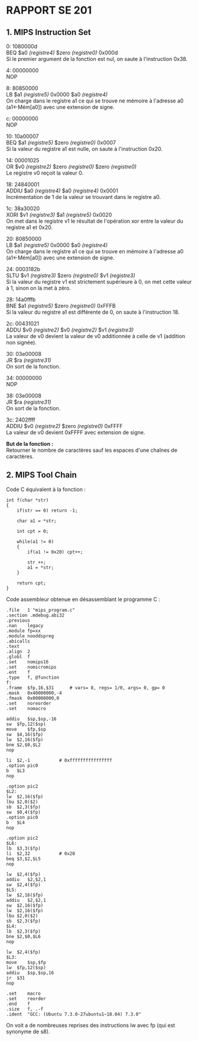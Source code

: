 # RAPPORT SE 201

## 1. MIPS Instruction Set

0: 1080000d   
BEQ $a0 *(registre4)* $zero *(registre0)* 0x000d    
Si le premier argument de la fonction est nul, on saute à l'instruction 0x38.   


4: 00000000   
NOP   


8: 80850000  
LB $a1 *(registre5)* 0x0000 $a0 *(registre4)*   
On charge dans le registre a1 ce qui se trouve ne mémoire à l'adresse a0 (a1<-Mém[a0]) avec une extension de signe.   


c: 00000000   
NOP   


10: 10a00007   
BEQ $a1 *(registre5)* $zero *(registre0)* 0x0007     
Si la valeur du registre a1 est nulle, on saute à l'instruction 0x20.  


14: 00001025   
OR $v0 *(registre2)* $zero *(registre0)* $zero *(registre0)*  
Le registre v0 reçoit la valeur 0.   


18: 24840001   
ADDIU $a0 *(registre4)* $a0 *(registre4)* 0x0001     
Incrémentation de 1 de la valeur se trouvant dans le registre a0.   


1c: 38a30020  
XORI $v1 *(registre3)* $a1 *(registre5)* 0x0020   
On met dans le registre v1 le résultat de l'opération xor entre la valeur du registre a1 et 0x20.   


20: 80850000  
LB $a1 *(registre5)* 0x0000 $a0 *(registre4)*  
On charge dans le registre a1 ce qui se trouve en mémoire à l'adresse a0 (a1<-Mém[a0]) avec une extension de signe.  


24: 0003182b  
SLTU $v1 *(registre3)* $zero *(registre0)* $v1 *(registre3)*   
Si la valeur du registre v1 est strictement supérieure à 0, on met cette valeur à 1, sinon on la met à zéro.  


28: 14a0fffb  
BNE $a1 *(registre5)* $zero *(registre0)* 0xFFFB   
Si la valeur du registre a1 est différente de 0, on saute à l'instruction 18.    


2c: 00431021   
ADDU $v0 *(registre2)* $v0 *(registre2)* $v1 *(registre3)*   
La valeur de v0 devient la valeur de v0 additionnée à celle de v1 (addition non signée).   


30: 03e00008   
JR $ra *(registre31)*  
On sort de la fonction.   


34: 00000000  
NOP  


38: 03e00008  
JR $ra *(registre31)*  
On sort de la fonction.   


3c: 2402ffff   
ADDIU $v0 *(registre2)* $zero *(registre0)* 0xFFFF   
La valeur de v0 devient 0xFFFF avec extension de signe.  


**But de la fonction :**  
Retourner le nombre de caractères sauf les espaces d'une chaînes de caractères.  


## 2. MIPS Tool Chain


Code C équivalent  à la fonction :  
```
int f(char *str)
{
    if(str == 0) return -1;

    char a1 = *str;

    int cpt = 0;

    while(a1 != 0)
    {
        if(a1 != 0x20) cpt++;

        str ++;
        a1 = *str;
    }

    return cpt;
}  
```


Code assembleur obtenue en désassemblant le programme C :
```
.file	1 "mips_program.c"
.section .mdebug.abi32
.previous
.nan	legacy
.module	fp=xx
.module	nooddspreg
.abicalls
.text
.align	2
.globl	f
.set	nomips16
.set	nomicromips
.ent	f
.type	f, @function
f:
.frame	$fp,16,$31		# vars= 8, regs= 1/0, args= 0, gp= 0
.mask	0x40000000,-4
.fmask	0x00000000,0
.set	noreorder
.set	nomacro

addiu	$sp,$sp,-16
sw	$fp,12($sp)
move	$fp,$sp
sw	$4,16($fp)
lw	$2,16($fp)
bne	$2,$0,$L2
nop

li	$2,-1			# 0xffffffffffffffff
.option	pic0
b	$L3
nop

.option	pic2
$L2:
lw	$2,16($fp)
lbu	$2,0($2)
sb	$2,3($fp)
sw	$0,4($fp)
.option	pic0
b	$L4
nop

.option	pic2
$L6:
lb	$3,3($fp)
li	$2,32			# 0x20
beq	$3,$2,$L5
nop

lw	$2,4($fp)
addiu	$2,$2,1
sw	$2,4($fp)
$L5:
lw	$2,16($fp)
addiu	$2,$2,1
sw	$2,16($fp)
lw	$2,16($fp)
lbu	$2,0($2)
sb	$2,3($fp)
$L4:
lb	$2,3($fp)
bne	$2,$0,$L6
nop

lw	$2,4($fp)
$L3:
move	$sp,$fp
lw	$fp,12($sp)
addiu	$sp,$sp,16
jr	$31
nop

.set	macro
.set	reorder
.end	f
.size	f, .-f
.ident	"GCC: (Ubuntu 7.3.0-27ubuntu1~18.04) 7.3.0"
```

On voit a de nombreuses reprises des instructions lw avec fp (qui est synonyme de s8).
